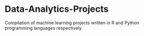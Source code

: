 # Data-Analytics-Projects
Compilation of machine learning projects written in R and Python programming languages respectively
